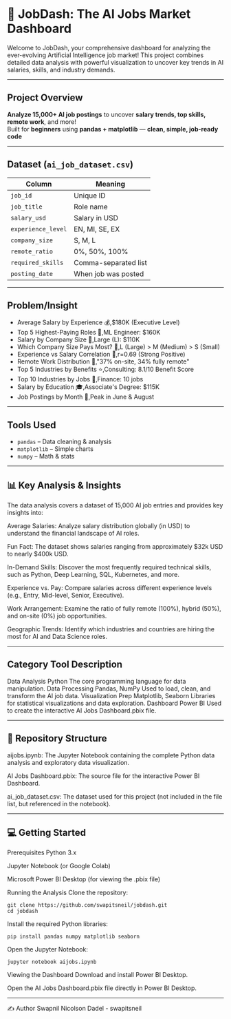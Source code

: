 # 🚀 JobDash: The AI Jobs Market Dashboard
Welcome to JobDash, your comprehensive dashboard for analyzing the ever-evolving Artificial Intelligence job market! This project combines detailed data analysis with powerful visualization to uncover key trends in AI salaries, skills, and industry demands.

---

## Project Overview  
**Analyze 15,000+ AI job postings** to uncover **salary trends, top skills, remote work**, and more!  
Built for **beginners** using **pandas + matplotlib** — **clean, simple, job-ready code**  

---

## Dataset (`ai_job_dataset.csv`)  
| Column | Meaning |
|--------|--------|
| `job_id` | Unique ID |
| `job_title` | Role name |
| `salary_usd` | Salary in USD |
| `experience_level` | EN, MI, SE, EX |
| `company_size` | S, M, L |
| `remote_ratio` | 0%, 50%, 100% |
| `required_skills` | Comma-separated list |
| `posting_date` | When job was posted |

---

## Problem/Insight
- Average Salary by Experience 💰,$180K (Executive Level)
- Top 5 Highest-Paying Roles 👑,ML Engineer: $160K
- Salary by Company Size 🏢,Large (L): $110K
- Which Company Size Pays Most? 🚀,L (Large) > M (Medium) > S (Small)
- Experience vs Salary Correlation 🔗,r=0.69 (Strong Positive)
- Remote Work Distribution 🏡,"37% on-site, 34% fully remote"
- Top 5 Industries by Benefits ⭐,Consulting: 8.1/10 Benefit Score
- Top 10 Industries by Jobs 💼,Finance: 10 jobs
- Salary by Education 🎓,Associate's Degree: $115K
- Job Postings by Month 📅,Peak in June & August

---

## Tools Used  
- `pandas` – Data cleaning & analysis  
- `matplotlib` – Simple charts  
- `numpy` – Math & stats  

---

## 📊 Key Analysis & Insights
The data analysis covers a dataset of 15,000 AI job entries and provides key insights into:

Average Salaries: Analyze salary distribution globally (in USD) to understand the financial landscape of AI roles.

Fun Fact: The dataset shows salaries ranging from approximately $32k USD to nearly $400k USD.

In-Demand Skills: Discover the most frequently required technical skills, such as Python, Deep Learning, SQL, Kubernetes, and more.

Experience vs. Pay: Compare salaries across different experience levels (e.g., Entry, Mid-level, Senior, Executive).

Work Arrangement: Examine the ratio of fully remote (100%), hybrid (50%), and on-site (0%) job opportunities.

Geographic Trends: Identify which industries and countries are hiring the most for AI and Data Science roles.

---

## Category	Tool	Description
Data Analysis	Python	The core programming language for data manipulation.
Data Processing	Pandas, NumPy	Used to load, clean, and transform the AI job data.
Visualization Prep	Matplotlib, Seaborn	Libraries for statistical visualizations and data exploration.
Dashboard	Power BI	Used to create the interactive AI Jobs Dashboard.pbix file.

--- 

## 📁 Repository Structure
aijobs.ipynb: The Jupyter Notebook containing the complete Python data analysis and exploratory data visualization.

AI Jobs Dashboard.pbix: The source file for the interactive Power BI Dashboard.

ai_job_dataset.csv: The dataset used for this project (not included in the file list, but referenced in the notebook).

---

## 💻 Getting Started
Prerequisites
Python 3.x

Jupyter Notebook (or Google Colab)

Microsoft Power BI Desktop (for viewing the .pbix file)

Running the Analysis
Clone the repository:

    git clone https://github.com/swapitsneil/jobdash.git
    cd jobdash
    
Install the required Python libraries:

    pip install pandas numpy matplotlib seaborn

Open the Jupyter Notebook:

    jupyter notebook aijobs.ipynb
    
Viewing the Dashboard
Download and install Power BI Desktop.

Open the AI Jobs Dashboard.pbix file directly in Power BI Desktop.

---
✍️ Author
Swapnil Nicolson Dadel - swapitsneil
